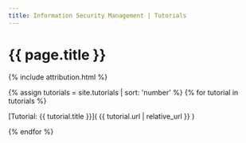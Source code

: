 ```yaml
---
title: Information Security Management | Tutorials
---
```


# {{ page.title }}

{% include attribution.html %}

{% assign tutorials = site.tutorials | sort: 'number' %}
{% for tutorial in tutorials %}

[Tutorial: {{ tutorial.title }}]( {{ tutorial.url | relative_url }} )

{% endfor %}